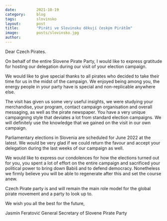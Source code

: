```yaml
---
date:         2021-10-19
category:     blog
tags:         slovinsko 
layout:       post
title:        "Piráti ve Slovinsku děkují českým Pirátům"
image:        posts/slovinsko.jpg
author:       
---
```


Dear Czech Pirates.


On behalf of the entire Slovene Pirate Party, I would like to express gratitude for hosting our
delegation during our visit of your election campaign.


We would like to give special thanks to all pirates who decided to take their time for us in the
midst of the campaign. We enjoyed being among you, the energy people in your party have
is special and non-replicable anywhere else.

The visit has given us some very useful insights, we were studying your merchandise, your
program, contact campaign organisation and overall messaging, as well as the pirate
newspaper. You have a very unique campaigning style that deviates a lot from standard
election campaigns. We will definitely use the knowledge that we gained on the visit in our
own campaign.

Parliamentary elections in Slovenia are scheduled for June 2022 at the latest. We would be
very glad if we could return the favour and accept your delegation during the last weeks of
our campaign as well.

We would like to express our condolences for how the elections turned out for you, you
spent a lot of effort on the entire campaign and sacrificed your political power to bring down
Babiš and to defend democracy. Nonetheless we firmly believe you will be able to
regenerate after this and set the course anew.

Czech Pirate party is and will remain the main role model for the global pirate movement and
a party to look up to.


We wish you all the best for the future,


Jasmin Feratović
General Secretary of Slovene Pirate Party
